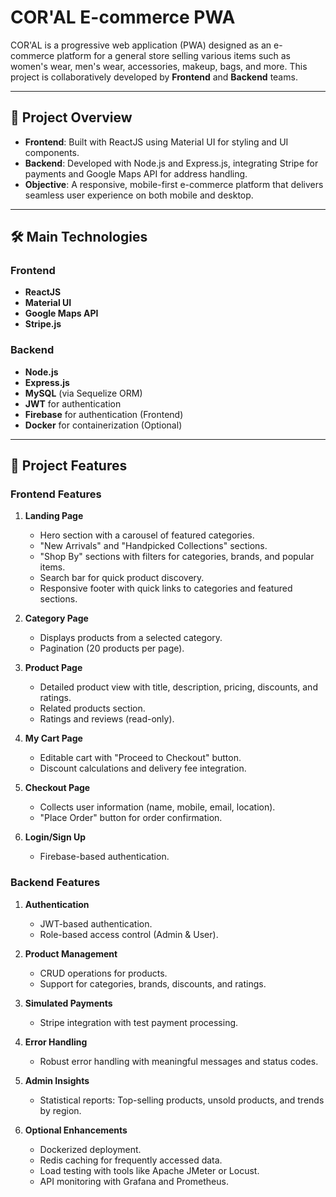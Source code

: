 # COR'AL E-commerce PWA

COR'AL is a progressive web application (PWA) designed as an e-commerce platform for a general store selling various items such as women's wear, men's wear, accessories, makeup, bags, and more. This project is collaboratively developed by **Frontend** and **Backend** teams.

---

## 🌟 Project Overview

- **Frontend**: Built with ReactJS using Material UI for styling and UI components.  
- **Backend**: Developed with Node.js and Express.js, integrating Stripe for payments and Google Maps API for address handling.  
- **Objective**: A responsive, mobile-first e-commerce platform that delivers seamless user experience on both mobile and desktop.

---

## 🛠️ Main Technologies

### Frontend
- **ReactJS**
- **Material UI**
- **Google Maps API**
- **Stripe.js**

### Backend
- **Node.js**
- **Express.js**
- **MySQL** (via Sequelize ORM)
- **JWT** for authentication
- **Firebase** for authentication (Frontend)
- **Docker** for containerization (Optional)

---

## 📃 Project Features

### Frontend Features
1. **Landing Page**
   - Hero section with a carousel of featured categories.
   - "New Arrivals" and "Handpicked Collections" sections.
   - "Shop By" sections with filters for categories, brands, and popular items.
   - Search bar for quick product discovery.
   - Responsive footer with quick links to categories and featured sections.

2. **Category Page**
   - Displays products from a selected category.
   - Pagination (20 products per page).

3. **Product Page**
   - Detailed product view with title, description, pricing, discounts, and ratings.
   - Related products section.
   - Ratings and reviews (read-only).

4. **My Cart Page**
   - Editable cart with "Proceed to Checkout" button.
   - Discount calculations and delivery fee integration.

5. **Checkout Page**
   - Collects user information (name, mobile, email, location).
   - "Place Order" button for order confirmation.

6. **Login/Sign Up**
   - Firebase-based authentication.

### Backend Features
1. **Authentication**
   - JWT-based authentication.
   - Role-based access control (Admin & User).

2. **Product Management**
   - CRUD operations for products.
   - Support for categories, brands, discounts, and ratings.

3. **Simulated Payments**
   - Stripe integration with test payment processing.

4. **Error Handling**
   - Robust error handling with meaningful messages and status codes.

5. **Admin Insights**
   - Statistical reports: Top-selling products, unsold products, and trends by region.

6. **Optional Enhancements**
   - Dockerized deployment.
   - Redis caching for frequently accessed data.
   - Load testing with tools like Apache JMeter or Locust.
   - API monitoring with Grafana and Prometheus.
